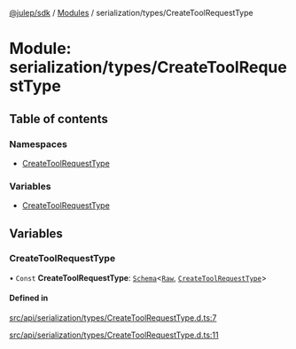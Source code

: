 [@julep/sdk](../README.md) / [Modules](../modules.md) / serialization/types/CreateToolRequestType

# Module: serialization/types/CreateToolRequestType

## Table of contents

### Namespaces

- [CreateToolRequestType](serialization_types_CreateToolRequestType.CreateToolRequestType.md)

### Variables

- [CreateToolRequestType](serialization_types_CreateToolRequestType.md#createtoolrequesttype)

## Variables

### CreateToolRequestType

• `Const` **CreateToolRequestType**: [`Schema`](core_schemas_Schema.md#schema)\<[`Raw`](serialization_types_CreateToolRequestType.CreateToolRequestType.md#raw), [`CreateToolRequestType`](api_types_CreateToolRequestType.md#createtoolrequesttype)\>

#### Defined in

[src/api/serialization/types/CreateToolRequestType.d.ts:7](https://github.com/julep-ai/samantha-monorepo/blob/9aefd53/sdks/js/src/api/serialization/types/CreateToolRequestType.d.ts#L7)

[src/api/serialization/types/CreateToolRequestType.d.ts:11](https://github.com/julep-ai/samantha-monorepo/blob/9aefd53/sdks/js/src/api/serialization/types/CreateToolRequestType.d.ts#L11)
